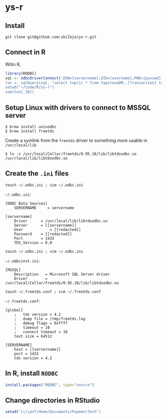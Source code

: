 # ys-r

## Install
`git clone git@github.com:skilbjo/ys-r.git`

## Connect in R
Witin R,
````r
library(RODBC)
sql <- odbcDriverConnect('DSN=[servername];UID=[username];PWD=[passwd])
txn <- sqlQuery(sql, "select top(1) * from YapstoneDM..[Transaction] txn")
setwd("~/Code/R/ys-r")
sum(txn[,10])
````

## Setup Linux with drivers to connect to MSSQL server

````shell
$ brew install unixodbc
$ brew install freetds
````

Create a symlink from the `freetds` driver to something more usable in `/usr/local/lib`

````shell
$ ln -s /usr/local/Cellar/freetds/0.95.18/lib/libtdsodbc.so /usr/local/lib/libtdsodbc.so
````

## Create the `.ini` files

`touch ~/.odbc.ini ; vim ~/.odbc.ini`

`~/.odbc.ini`:
````
[ODBC Data Sources]
	SERVERNAME     = servername

[servername]
	Driver	    = /usr/local/lib/libtdsodbc.so
	Server      = [[servername]]
	User 	    	= [[redacted]]
	Password    = [[redacted]]
	Port        = 1433
	TDS_Version = 8.0
````

`touch ~/.odbc.ini ; vim ~/.odbc.ini`

`~/.odbcinst.ini`:
````
[MSSQL]
	Description   = Microsoft SQL Server driver
	Driver        = /usr/local/Cellar/freetds/0.95.18/lib/libtdsodbc.so
````

`touch ~/.freetds.conf ; vim ~/.freetds.conf`

`~/.freetds.conf`:
````
[global]
	;	tds version = 4.2
	;	dump file = /tmp/freetds.log
	;	debug flags = 0xffff
	;	timeout = 10
	;	connect timeout = 10
	text size = 64512

[SERVERNAME]
	host = [[servername]]
	port = 1433
	tds version = 4.2
````

## In R, install `RODBC`
	
````r
install.packages("RODBC", type="source")
````

## Change directories in RStudio

````r
setwd('\\\\psf/Home/Documents/PaymentTech‘)
````
